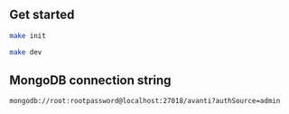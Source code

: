 ## Get started

```bash
make init
```

```bash
make dev
```

## MongoDB connection string

```
mongodb://root:rootpassword@localhost:27018/avanti?authSource=admin
```